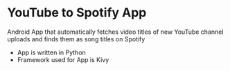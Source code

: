 # YouTube to Spotify App
Android App that automatically fetches video titles of new YouTube channel uploads and finds them as song titles on Spotify

* App is written in Python
* Framework used for App is Kivy
